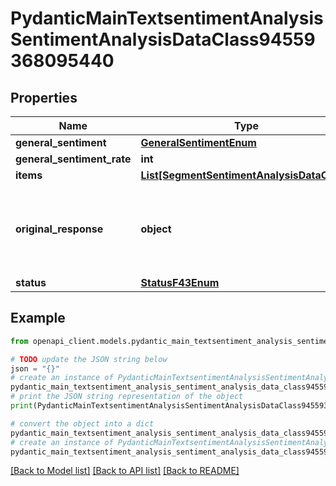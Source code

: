 # PydanticMainTextsentimentAnalysisSentimentAnalysisDataClass94559368095440


## Properties

Name | Type | Description | Notes
------------ | ------------- | ------------- | -------------
**general_sentiment** | [**GeneralSentimentEnum**](GeneralSentimentEnum.md) |  | 
**general_sentiment_rate** | **int** |  | 
**items** | [**List[SegmentSentimentAnalysisDataClass]**](SegmentSentimentAnalysisDataClass.md) |  | [optional] 
**original_response** | **object** | original response sent by the provider, hidden by default, show it by passing the &#x60;show_original_response&#x60; field to &#x60;true&#x60; in your request | [optional] 
**status** | [**StatusF43Enum**](StatusF43Enum.md) |  | 

## Example

```python
from openapi_client.models.pydantic_main_textsentiment_analysis_sentiment_analysis_data_class94559368095440 import PydanticMainTextsentimentAnalysisSentimentAnalysisDataClass94559368095440

# TODO update the JSON string below
json = "{}"
# create an instance of PydanticMainTextsentimentAnalysisSentimentAnalysisDataClass94559368095440 from a JSON string
pydantic_main_textsentiment_analysis_sentiment_analysis_data_class94559368095440_instance = PydanticMainTextsentimentAnalysisSentimentAnalysisDataClass94559368095440.from_json(json)
# print the JSON string representation of the object
print(PydanticMainTextsentimentAnalysisSentimentAnalysisDataClass94559368095440.to_json())

# convert the object into a dict
pydantic_main_textsentiment_analysis_sentiment_analysis_data_class94559368095440_dict = pydantic_main_textsentiment_analysis_sentiment_analysis_data_class94559368095440_instance.to_dict()
# create an instance of PydanticMainTextsentimentAnalysisSentimentAnalysisDataClass94559368095440 from a dict
pydantic_main_textsentiment_analysis_sentiment_analysis_data_class94559368095440_form_dict = pydantic_main_textsentiment_analysis_sentiment_analysis_data_class94559368095440.from_dict(pydantic_main_textsentiment_analysis_sentiment_analysis_data_class94559368095440_dict)
```
[[Back to Model list]](../README.md#documentation-for-models) [[Back to API list]](../README.md#documentation-for-api-endpoints) [[Back to README]](../README.md)


